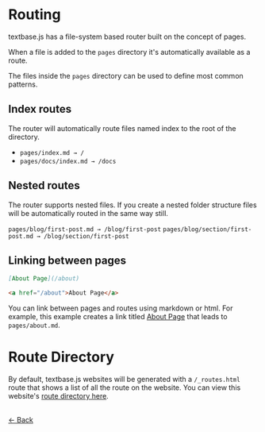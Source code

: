 # Routing

textbase.js has a file-system based router built on the concept of pages.

When a file is added to the `pages` directory it's automatically available as a route.

The files inside the `pages` directory can be used to define most common patterns.

## Index routes

The router will automatically route files named index to the root of the directory.

- `pages/index.md → /`
- `pages/docs/index.md → /docs`

## Nested routes

The router supports nested files. If you create a nested folder structure files will be automatically routed in the same way still.

`pages/blog/first-post.md → /blog/first-post`
`pages/blog/section/first-post.md → /blog/section/first-post`

## Linking between pages

```md
[About Page](/about)
```

```html
<a href="/about">About Page</a>
```

You can link between pages and routes using markdown or html. For example, this example creates a link titled [About Page](/about) that leads to `pages/about.md`.

# Route Directory

By default, textbase.js websites will be generated with a `/_routes.html` route that shows a list of all the route on the website. You can view this website's [route directory here](/_pages.html).

<br/> [&larr; Back](/docs)
